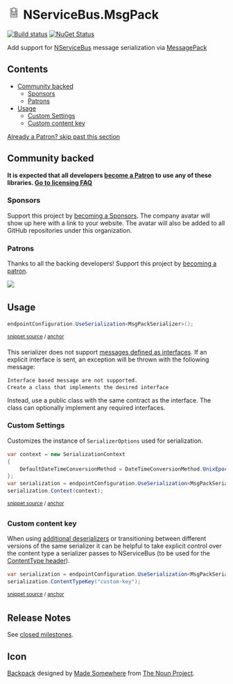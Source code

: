 <!--
GENERATED FILE - DO NOT EDIT
This file was generated by [MarkdownSnippets](https://github.com/SimonCropp/MarkdownSnippets).
Source File: /readme.source.md
To change this file edit the source file and then run MarkdownSnippets.
-->

# <img src="/src/icon.png" height="30px"> NServiceBus.MsgPack

[![Build status](https://ci.appveyor.com/api/projects/status/kw7arku40y7ub2ld/branch/master?svg=true)](https://ci.appveyor.com/project/SimonCropp/nservicebus-msgpack)
[![NuGet Status](https://img.shields.io/nuget/v/NServiceBus.MsgPack.svg?cacheSeconds=86400)](https://www.nuget.org/packages/NServiceBus.MsgPack/)

Add support for [NServiceBus](https://docs.particular.net/nservicebus/) message serialization via [MessagePack](https://github.com/msgpack/msgpack-cli)

<!-- toc -->
## Contents

  * [Community backed](#community-backed)
    * [Sponsors](#sponsors)
    * [Patrons](#patrons)
  * [Usage](#usage)
    * [Custom Settings](#custom-settings)
    * [Custom content key](#custom-content-key)
<!-- endtoc -->


<!--- StartOpenCollectiveBackers -->

[Already a Patron? skip past this section](#endofbacking)


## Community backed

**It is expected that all developers [become a Patron](https://opencollective.com/nservicebusextensions/order/6976) to use any of these libraries. [Go to licensing FAQ](https://github.com/NServiceBusExtensions/Home/blob/master/readme.md#licensingpatron-faq)**


### Sponsors

Support this project by [becoming a Sponsors](https://opencollective.com/nservicebusextensions/order/6972). The company avatar will show up here with a link to your website. The avatar will also be added to all GitHub repositories under this organization.


### Patrons

Thanks to all the backing developers! Support this project by [becoming a patron](https://opencollective.com/nservicebusextensions/order/6976).

<img src="https://opencollective.com/nservicebusextensions/tiers/patron.svg?width=890&avatarHeight=60&button=false">

<!--- EndOpenCollectiveBackers -->

<a href="#" id="endofbacking"></a>


## Usage

<!-- snippet: MsgPackSerialization -->
<a id='snippet-msgpackserialization'/></a>
```cs
endpointConfiguration.UseSerialization<MsgPackSerializer>();
```
<sup>[snippet source](/src/Tests/Snippets/Usage.cs#L9-L13) / [anchor](#snippet-msgpackserialization)</sup>
<!-- endsnippet -->

This serializer does not support [messages defined as interfaces](https://docs.particular.net/nservicebus/messaging/messages-as-interfaces.md). If an explicit interface is sent, an exception will be thrown with the following message:

```
Interface based message are not supported.
Create a class that implements the desired interface
```

Instead, use a public class with the same contract as the interface. The class can optionally implement any required interfaces.


### Custom Settings

Customizes the instance of `SerializerOptions` used for serialization.

<!-- snippet: MsgPackCustomSettings -->
<a id='snippet-msgpackcustomsettings'/></a>
```cs
var context = new SerializationContext
{
    DefaultDateTimeConversionMethod = DateTimeConversionMethod.UnixEpoc
};
var serialization = endpointConfiguration.UseSerialization<MsgPackSerializer>();
serialization.Context(context);
```
<sup>[snippet source](/src/Tests/Snippets/Usage.cs#L18-L27) / [anchor](#snippet-msgpackcustomsettings)</sup>
<!-- endsnippet -->


### Custom content key

When using [additional deserializers](https://docs.particular.net/nservicebus/serialization/#specifying-additional-deserializers) or transitioning between different versions of the same serializer it can be helpful to take explicit control over the content type a serializer passes to NServiceBus (to be used for the [ContentType header](https://docs.particular.net/nservicebus/messaging/headers.md#serialization-headers-nservicebus-contenttype)).

<!-- snippet: MsgPackContentTypeKey -->
<a id='snippet-msgpackcontenttypekey'/></a>
```cs
var serialization = endpointConfiguration.UseSerialization<MsgPackSerializer>();
serialization.ContentTypeKey("custom-key");
```
<sup>[snippet source](/src/Tests/Snippets/Usage.cs#L32-L37) / [anchor](#snippet-msgpackcontenttypekey)</sup>
<!-- endsnippet -->


## Release Notes

See [closed milestones](../../milestones?state=closed).


## Icon

[Backpack](https://thenounproject.com/term/backpack/763062/) designed by [Made Somewhere](https://thenounproject.com/made.somewhere/) from [The Noun Project](https://thenounproject.com).
